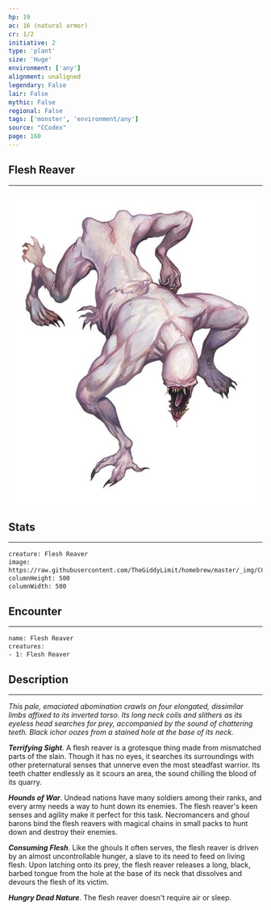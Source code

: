```yaml
---
hp: 19
ac: 16 (natural armor)
cr: 1/2
initiative: 2
type: 'plant'    
size: 'Huge'
environment: ['any']
alignment: unaligned
legendary: False
lair: False
mythic: False
regional: False
tags: ['monster', 'environment/any']
source: "CCodex"
page: 160
---
```


## Flesh Reaver
---

![|600](https://raw.githubusercontent.com/TheGiddyLimit/homebrew/master/_img/CCodex/fleshreaver.jpg)

## Stats
---

```statblock
creature: Flesh Reaver
image: https://raw.githubusercontent.com/TheGiddyLimit/homebrew/master/_img/CCodex/fleshreaver_token.png
columnHeight: 500
columnWidth: 500
```

## Encounter
---

```encounter-table
name: Flesh Reaver
creatures:
- 1: Flesh Reaver
```

## Description
---
_This pale, emaciated abomination crawls on four elongated, dissimilar limbs affixed to its inverted torso. Its long neck coils and slithers as its eyeless head searches for prey, accompanied by the sound of chattering teeth. Black ichor oozes from a stained hole at the base of its neck._

**_Terrifying Sight_**. A flesh reaver is a grotesque thing made from mismatched parts of the slain. Though it has no eyes, it searches its surroundings with other preternatural senses that unnerve even the most steadfast warrior. Its teeth chatter endlessly as it scours an area, the sound chilling the blood of its quarry.


**_Hounds of War_**. Undead nations have many soldiers among their ranks, and every army needs a way to hunt down its enemies. The flesh reaver's keen senses and agility make it perfect for this task. Necromancers and ghoul barons bind the flesh reavers with magical chains in small packs to hunt down and destroy their enemies.


**_Consuming Flesh_**. Like the ghouls it often serves, the flesh reaver is driven by an almost uncontrollable hunger, a slave to its need to feed on living flesh. Upon latching onto its prey, the flesh reaver releases a long, black, barbed tongue from the hole at the base of its neck that dissolves and devours the flesh of its victim.


**_Hungry Dead Nature_**. The flesh reaver doesn't require air or sleep.






